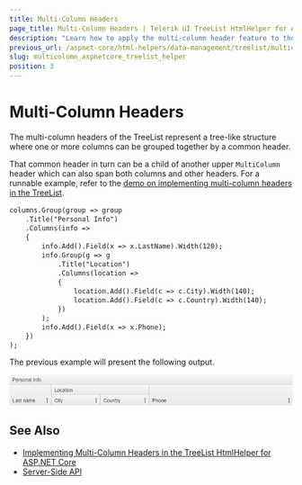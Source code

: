 ```yaml
---
title: Multi-Column Headers
page_title: Multi-Column Headers | Telerik UI TreeList HtmlHelper for ASP.NET Core
description: "Learn how to apply the multi-column header feature to the Telerik UI TreeList HtmlHelper for ASP.NET Core."
previous_url: /aspnet-core/html-helpers/data-management/treelist/multicolumn-headers
slug: multicolumn_aspnetcore_treelist_helper
position: 3
---
```


# Multi-Column Headers

The multi-column headers of the TreeList represent a tree-like structure where one or more columns can be grouped together by a common header.

That common header in turn can be a child of another upper `MultiColumn` header which can also span both columns and other headers. For a runnable example, refer to the [demo on implementing multi-column headers in the TreeList](https://demos.telerik.com/aspnet-core/treelist/multicolumnheaders).

    columns.Group(group => group
        .Title("Personal Info")
        .Columns(info =>
        {
            info.Add().Field(x => x.LastName).Width(120);
            info.Group(g => g
                .Title("Location")
                .Columns(location =>
                {
                    location.Add().Field(c => c.City).Width(140);
                    location.Add().Field(c => c.Country).Width(140);
                })
            );
            info.Add().Field(x => x.Phone);
        })
    );

The previous example will present the following output.

![TreeList multi-column headers](../images/treelist-multicolumn-headers.png)

## See Also

* [Implementing Multi-Column Headers in the TreeList HtmlHelper for ASP.NET Core](https://demos.telerik.com/aspnet-core/treelist/multicolumnheaders)
* [Server-Side API](/api/treelist)
